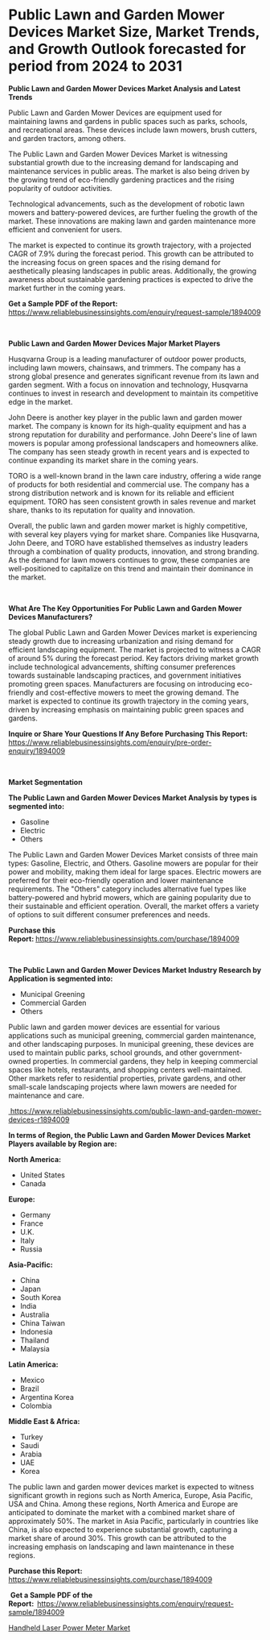 <p><h1>Public Lawn and Garden Mower Devices Market Size, Market Trends, and Growth Outlook forecasted for period from 2024 to 2031</h1></p><p><strong>Public Lawn and Garden Mower Devices Market Analysis and Latest Trends</strong></p>
<p><p>Public Lawn and Garden Mower Devices are equipment used for maintaining lawns and gardens in public spaces such as parks, schools, and recreational areas. These devices include lawn mowers, brush cutters, and garden tractors, among others.</p><p>The Public Lawn and Garden Mower Devices Market is witnessing substantial growth due to the increasing demand for landscaping and maintenance services in public areas. The market is also being driven by the growing trend of eco-friendly gardening practices and the rising popularity of outdoor activities.</p><p>Technological advancements, such as the development of robotic lawn mowers and battery-powered devices, are further fueling the growth of the market. These innovations are making lawn and garden maintenance more efficient and convenient for users.</p><p>The market is expected to continue its growth trajectory, with a projected CAGR of 7.9% during the forecast period. This growth can be attributed to the increasing focus on green spaces and the rising demand for aesthetically pleasing landscapes in public areas. Additionally, the growing awareness about sustainable gardening practices is expected to drive the market further in the coming years.</p></p>
<p><strong>Get a Sample PDF of the Report:&nbsp;</strong> <a href="https://www.reliablebusinessinsights.com/enquiry/request-sample/1894009">https://www.reliablebusinessinsights.com/enquiry/request-sample/1894009</a></p>
<p>&nbsp;</p>
<p><strong>Public Lawn and Garden Mower Devices Major Market Players</strong></p>
<p><p>Husqvarna Group is a leading manufacturer of outdoor power products, including lawn mowers, chainsaws, and trimmers. The company has a strong global presence and generates significant revenue from its lawn and garden segment. With a focus on innovation and technology, Husqvarna continues to invest in research and development to maintain its competitive edge in the market.</p><p>John Deere is another key player in the public lawn and garden mower market. The company is known for its high-quality equipment and has a strong reputation for durability and performance. John Deere's line of lawn mowers is popular among professional landscapers and homeowners alike. The company has seen steady growth in recent years and is expected to continue expanding its market share in the coming years.</p><p>TORO is a well-known brand in the lawn care industry, offering a wide range of products for both residential and commercial use. The company has a strong distribution network and is known for its reliable and efficient equipment. TORO has seen consistent growth in sales revenue and market share, thanks to its reputation for quality and innovation.</p><p>Overall, the public lawn and garden mower market is highly competitive, with several key players vying for market share. Companies like Husqvarna, John Deere, and TORO have established themselves as industry leaders through a combination of quality products, innovation, and strong branding. As the demand for lawn mowers continues to grow, these companies are well-positioned to capitalize on this trend and maintain their dominance in the market.</p></p>
<p>&nbsp;</p>
<p><strong>What Are The Key Opportunities For Public Lawn and Garden Mower Devices Manufacturers?</strong></p>
<p><p>The global Public Lawn and Garden Mower Devices market is experiencing steady growth due to increasing urbanization and rising demand for efficient landscaping equipment. The market is projected to witness a CAGR of around 5% during the forecast period. Key factors driving market growth include technological advancements, shifting consumer preferences towards sustainable landscaping practices, and government initiatives promoting green spaces. Manufacturers are focusing on introducing eco-friendly and cost-effective mowers to meet the growing demand. The market is expected to continue its growth trajectory in the coming years, driven by increasing emphasis on maintaining public green spaces and gardens.</p></p>
<p><strong>Inquire or Share Your Questions If Any Before Purchasing This Report:</strong> <a href="https://www.reliablebusinessinsights.com/enquiry/pre-order-enquiry/1894009">https://www.reliablebusinessinsights.com/enquiry/pre-order-enquiry/1894009</a></p>
<p>&nbsp;</p>
<p><strong>Market Segmentation</strong></p>
<p><strong>The Public Lawn and Garden Mower Devices Market Analysis by types is segmented into:</strong></p>
<p><ul><li>Gasoline</li><li>Electric</li><li>Others</li></ul></p>
<p><p>The Public Lawn and Garden Mower Devices Market consists of three main types: Gasoline, Electric, and Others. Gasoline mowers are popular for their power and mobility, making them ideal for large spaces. Electric mowers are preferred for their eco-friendly operation and lower maintenance requirements. The "Others" category includes alternative fuel types like battery-powered and hybrid mowers, which are gaining popularity due to their sustainable and efficient operation. Overall, the market offers a variety of options to suit different consumer preferences and needs.</p></p>
<p><strong>Purchase this Report:&nbsp;</strong><a href="https://www.reliablebusinessinsights.com/purchase/1894009">https://www.reliablebusinessinsights.com/purchase/1894009</a></p>
<p>&nbsp;</p>
<p><strong>The Public Lawn and Garden Mower Devices Market Industry Research by Application is segmented into:</strong></p>
<p><ul><li>Municipal Greening</li><li>Commercial Garden</li><li>Others</li></ul></p>
<p><p>Public lawn and garden mower devices are essential for various applications such as municipal greening, commercial garden maintenance, and other landscaping purposes. In municipal greening, these devices are used to maintain public parks, school grounds, and other government-owned properties. In commercial gardens, they help in keeping commercial spaces like hotels, restaurants, and shopping centers well-maintained. Other markets refer to residential properties, private gardens, and other small-scale landscaping projects where lawn mowers are needed for maintenance and care.</p></p>
<p><a href="https://www.reliablebusinessinsights.com/public-lawn-and-garden-mower-devices-r1894009">&nbsp;https://www.reliablebusinessinsights.com/public-lawn-and-garden-mower-devices-r1894009</a></p>
<p><strong>In terms of Region, the Public Lawn and Garden Mower Devices Market Players available by Region are:</strong></p>
<p>
    <p> <strong> North America: </strong>
        <ul>
            <li>United States</li>
            <li>Canada</li>
        </ul>
        </p> 
    <p> <strong> Europe: </strong>
        <ul>
            <li>Germany</li>
            <li>France</li>
            <li>U.K.</li>
            <li>Italy</li>
            <li>Russia</li>
        </ul>
        </p> 
    <p> <strong> Asia-Pacific: </strong>
        <ul>
            <li>China</li>
            <li>Japan</li>
            <li>South Korea</li>
            <li>India</li>
            <li>Australia</li>
            <li>China Taiwan</li>
            <li>Indonesia</li>
            <li>Thailand</li>
            <li>Malaysia</li>
        </ul>
        </p> 
    <p> <strong> Latin America: </strong>
        <ul>
            <li>Mexico</li>
            <li>Brazil</li>
            <li>Argentina Korea</li>
            <li>Colombia</li>
        </ul>
        </p> 
    <p> <strong> Middle East & Africa: </strong>
        <ul>
            <li>Turkey</li>
            <li>Saudi</li>
            <li>Arabia</li>
            <li>UAE</li>
            <li>Korea</li>
        </ul>
    </p>
    </p>
<p><p>The public lawn and garden mower devices market is expected to witness significant growth in regions such as North America, Europe, Asia Pacific, USA and China. Among these regions, North America and Europe are anticipated to dominate the market with a combined market share of approximately 50%. The market in Asia Pacific, particularly in countries like China, is also expected to experience substantial growth, capturing a market share of around 30%. This growth can be attributed to the increasing emphasis on landscaping and lawn maintenance in these regions.</p></p>
<p><strong>Purchase this Report: </strong><a href="https://www.reliablebusinessinsights.com/purchase/1894009">https://www.reliablebusinessinsights.com/purchase/1894009</a></p>
<p>&nbsp;<strong>Get a Sample PDF of the Report:&nbsp;&nbsp;</strong><a href="https://www.reliablebusinessinsights.com/enquiry/request-sample/1894009">https://www.reliablebusinessinsights.com/enquiry/request-sample/1894009</a></p>
<p><strong></strong></p>
<p><p><a href="https://github.com/tamvrosiya/Market-Research-Report-List-4/blob/main/handheld-laser-power-meter-market.md">Handheld Laser Power Meter Market</a></p></p>